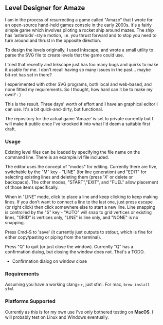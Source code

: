 ## Level Designer for Amaze
I am in the process of resurrecting a game called "Amaze" that I wrote for an open-source hand-held games console in the early 2000s. It's a fairly simple game which involves piloting a rocket ship around mazes. The ship has 'asteroids'-style motion, i.e. you thrust forward and to stop you need to turn around and thrust in the opposite direction.

To design the levels originally, I used Inkscape, and wrote a small utility to parse the SVG file to create levels that the game could use.

I tried that recently and Inkscape just has too many bugs and quirks to make it usable for me. I don't recall having so many issues in the past... maybe bit-rot has set in there?

I experimented with other SVG programs, both local and web-based, and none fitted my requirements. So I thought, how hard can it be to make my own? : )

This is the result. Three days' worth of effort and I have an graphical editor I can use. It's a bit quick-and-dirty, but functional.

The repository for the actual game 'Amaze' is set to private currently but I will make it public once I've knocked it into what I'd deem a suitable first draft.

### Usage
Existing level files can be loaded by specifying the file name on the command line. There is an example.lvl file included.

The editor uses the concept of "modes" for editing. Currently there are five, switchable by the "M" key - "LINE" (for line generation) and "EDIT" for selecting existing lines and deleting them (press 'X' or delete or backspace). The other modes, "START","EXIT", and "FUEL" allow placement of those items specifically.

When in "LINE" mode, click to place a line and keep clicking to keep making lines. If you don't want to connect a line to the last one, just press escape (or right click) then click somewhere else to start a new line. Line snapping is controlled
by the "S" key - "AUTO" will snap to grid vertices or existing lines, "GRID" is vertices only, "LINE" is line only, and "NONE" is no snapping.

Press Cmd-S to 'save' (it currently just outputs to stdout, which is fine for either copy/pasting or piping from the terminal).

Press "Q" to quit (or just close the window). Currently "Q" has a confirmation dialog, but closing the window does not. That's a TODO.

* Confirmation dialog on window close

### Requirements

Assuming you have a working clang++, just sfml. For mac, `brew install sfml`

### Platforms Supported
Currently as this is for my own use I've only bothered testing on **MacOS**. I will probably test on Linux and Windows eventually.
